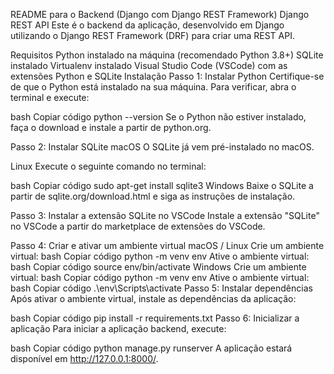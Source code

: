 README para o Backend (Django com Django REST Framework)
Django REST API
Este é o backend da aplicação, desenvolvido em Django utilizando o Django REST Framework (DRF) para criar uma REST API.

Requisitos
Python instalado na máquina (recomendado Python 3.8+)
SQLite instalado
Virtualenv instalado
Visual Studio Code (VSCode) com as extensões Python e SQLite
Instalação
Passo 1: Instalar Python
Certifique-se de que o Python está instalado na sua máquina. Para verificar, abra o terminal e execute:

bash
Copiar código
python --version
Se o Python não estiver instalado, faça o download e instale a partir de python.org.

Passo 2: Instalar SQLite
macOS
O SQLite já vem pré-instalado no macOS.

Linux
Execute o seguinte comando no terminal:

bash
Copiar código
sudo apt-get install sqlite3
Windows
Baixe o SQLite a partir de sqlite.org/download.html e siga as instruções de instalação.

Passo 3: Instalar a extensão SQLite no VSCode
Instale a extensão "SQLite" no VSCode a partir do marketplace de extensões do VSCode.

Passo 4: Criar e ativar um ambiente virtual
macOS / Linux
Crie um ambiente virtual:
bash
Copiar código
python -m venv env
Ative o ambiente virtual:
bash
Copiar código
source env/bin/activate
Windows
Crie um ambiente virtual:
bash
Copiar código
python -m venv env
Ative o ambiente virtual:
bash
Copiar código
.\env\Scripts\activate
Passo 5: Instalar dependências
Após ativar o ambiente virtual, instale as dependências da aplicação:

bash
Copiar código
pip install -r requirements.txt
Passo 6: Inicializar a aplicação
Para iniciar a aplicação backend, execute:

bash
Copiar código
python manage.py runserver
A aplicação estará disponível em http://127.0.0.1:8000/.